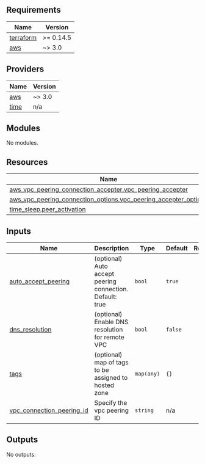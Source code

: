 <!-- BEGIN_TF_DOCS -->
## Requirements

| Name | Version |
|------|---------|
| <a name="requirement_terraform"></a> [terraform](#requirement\_terraform) | >= 0.14.5 |
| <a name="requirement_aws"></a> [aws](#requirement\_aws) | ~> 3.0 |

## Providers

| Name | Version |
|------|---------|
| <a name="provider_aws"></a> [aws](#provider\_aws) | ~> 3.0 |
| <a name="provider_time"></a> [time](#provider\_time) | n/a |

## Modules

No modules.

## Resources

| Name | Type |
|------|------|
| [aws_vpc_peering_connection_accepter.vpc_peering_accepter](https://registry.terraform.io/providers/hashicorp/aws/latest/docs/resources/vpc_peering_connection_accepter) | resource |
| [aws_vpc_peering_connection_options.vpc_peering_accepter_options](https://registry.terraform.io/providers/hashicorp/aws/latest/docs/resources/vpc_peering_connection_options) | resource |
| [time_sleep.peer_activation](https://registry.terraform.io/providers/hashicorp/time/latest/docs/resources/sleep) | resource |

## Inputs

| Name | Description | Type | Default | Required |
|------|-------------|------|---------|:--------:|
| <a name="input_auto_accept_peering"></a> [auto\_accept\_peering](#input\_auto\_accept\_peering) | (optional) Auto accept peering connection. Default: true | `bool` | `true` | no |
| <a name="input_dns_resolution"></a> [dns\_resolution](#input\_dns\_resolution) | (optional) Enable DNS resolution for remote VPC | `bool` | `false` | no |
| <a name="input_tags"></a> [tags](#input\_tags) | (optional) map of tags to be assigned to hosted zone | `map(any)` | `{}` | no |
| <a name="input_vpc_connection_peering_id"></a> [vpc\_connection\_peering\_id](#input\_vpc\_connection\_peering\_id) | Specify the vpc peering ID | `string` | n/a | yes |

## Outputs

No outputs.
<!-- END_TF_DOCS -->